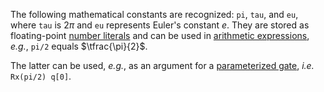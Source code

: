 The following mathematical constants are recognized: `pi`, `tau`, and `eu`, where `tau` is $2\pi$ and `eu` represents Euler's constant $e$.
They are stored as floating-point [number literals](number_literals.md) and can be used in [arithmetic expressions](operators.md), _e.g._, `pi/2` equals $\tfrac{\pi}{2}$. 

The latter can be used, _e.g._, as an argument for a [parameterized gate](../instructions/gates.md), _i.e._ `Rx(pi/2) q[0]`.
